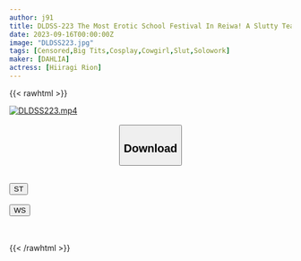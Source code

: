 ```yaml
---
author: j91
title: DLDSS-223 The Most Erotic School Festival In Reiwa! A Slutty Teacher Who Closely Serves Customers As A Reverse Bunny, Reverse Race Queen, Reverse China, And Reverse Nurse At A School On The Verge Of Closure! Rion Hiiragi
date: 2023-09-16T00:00:00Z
image: "DLDSS223.jpg"
tags: [Censored,Big Tits,Cosplay,Cowgirl,Slut,Solowork]
maker: [DAHLIA]
actress: [Hiiragi Rion]
---
```



{{< rawhtml >}}

<div class="video" data-videoid="6W49ZX9YOwU9kb6">
    <a href="javascript:;">
        <img src="https://my.j91.asia/posts/DLDSS223/DLDSS223.jpg" width="WIDTH" height="HEIGHT" alt="DLDSS223.mp4" loading="lazy">
    </a>
</div>

<script type="text/javascript" src="https://j91.asia/asset/on-demand-st.js"></script>

<br>
  <link rel="stylesheet" href="https://j91.asia/asset/bs5.css">
  
  <center>
  <button class="btn btn-primary" type="button" data-bs-toggle="collapse" data-bs-target=".multi-collapse" aria-expanded="false" aria-controls="multiCollapseExample1 multiCollapseExample2"><h2>Download</h2></button></center>
</p>
<div class="row">
  <div class="col">
    <div class="collapse multi-collapse" id="multiCollapseExample1">
      <div class="card card-body">
	      	      <br>
<div class="buttons">  
<a href="https://streamtape.to/v/6W49ZX9YOwU9kb6"><button class="btn-hover color-3"><i class="fa fa-download"></i> ST</button></a></div>
    </div>
  </div>
</div>
  <div class="col">
    <div class="collapse multi-collapse" id="multiCollapseExample2">
      <div class="card card-body">
	      <br>
<div class="buttons">
    <a href="https://wolfstream.tv/h68uvw8hwa1u"><button class="btn-hover color-9"><i class="fa fa-download"></i> WS</button></a></div>
<br><br>
      </div>
    </div>
  </div>
</div>

{{< /rawhtml >}}